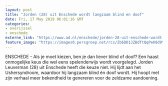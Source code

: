 ```yaml
---
layout: post
title: "Jorden (28) uit Enschede wordt langzaam blind en doof"
date: Fri, 17 May 2019 06:01:16 GMT
categories: 
- overijssel 
- enschede 
externe_link: "https://www.ad.nl/enschede/jorden-28-uit-enschede-wordt-langzaam-blind-en-doof~a87624f4/"
feature_image: "https://images0.persgroep.net/rcs/Zb6DD1JZBdTtQqPeK8d9YFhI4D4/diocontent/148361355/_fitwidth/400/?appId=21791a8992982cd8da851550a453bd7f&quality=0.7"
---
```


ENSCHEDE - Als je moet kiezen, ben je dan liever blind of doof? Een haast onmogelijke keus die wel eens spelenderwijs wordt voorgelegd. Jorden Leuverman (28) uit Enschede heeft die keuze niet. Hij lijdt aan het Ushersyndroom, waardoor hij langzaam blind én doof wordt. Hij hoopt met zijn verhaal meer bekendheid te genereren voor de zeldzame aandoening.
